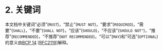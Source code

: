 # 2. 关键词

本文档中关键词“必须”(`MUST`)，“禁止”(`MUST NOT`)，“要求”(`REQUIRED`)，“需要”(`SHALL`)，“不要”(`SHALL NOT`)，“应该”(`SHOULD`)，“不应该”(`SHOULD NOT"`)，“推荐”(`RECOMMENDED`)，“不推荐”(`NOT RECOMMENDED`)，“可以”(`MAY`)和“可选”(`OPTIONAL`) 的意义由[BCP 14](https://tools.ietf.org/html/bcp14) [[RFC2119](https://tools.ietf.org/html/rfc2119)]解释。
